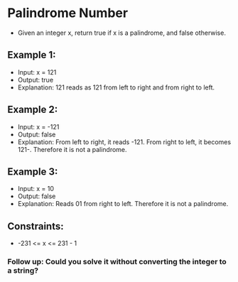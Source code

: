 # Palindrome Number
* Given an integer x, return true if x is a palindrome, and false otherwise.

## Example 1:
* Input: x = 121
* Output: true
* Explanation: 121 reads as 121 from left to right and from right to left.

## Example 2:
* Input: x = -121
* Output: false
* Explanation: From left to right, it reads -121. From right to left, it becomes 121-. Therefore it is not a palindrome.

## Example 3:
* Input: x = 10
* Output: false
* Explanation: Reads 01 from right to left. Therefore it is not a palindrome.

## Constraints:
* -231 <= x <= 231 - 1

### Follow up: Could you solve it without converting the integer to a string?